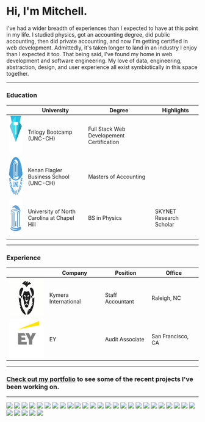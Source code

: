 # Hi, I'm Mitchell.

I've had a wider breadth of experiences than I expected to have at this point in my life. I studied physics, got an accounting degree, did public accounting, then did private accounting, and now I'm getting certified in web development. Admittedly, it's taken longer to land in an industry I enjoy than I expected it too. That being said, I've found my home in web development and software engineering. My love of data, engineering, abstraction, design, and user experience all exist symbiotically in this space together.

---

### Education

|                                                                          | University                                  | Degree                                    | Highlights              |
| ------------------------------------------------------------------------ | ------------------------------------------- | ----------------------------------------- | ----------------------- |
| <img src="Trilogy.png" alt="drawing" style="width:100px; height:100px"/> | Trilogy Bootcamp (UNC-CH)                   | Full Stack Web Developement Certification |                         |
| <img src="KF.png" alt="drawing" style="width:100px; height:100px"/>      | Kenan Flagler Business School (UNC-CH)      | Masters of Accounting                     |                         |
| <img src="UNC.jpg" alt="drawing" style="width:100px; height:100px"/>     | University of North Carolina at Chapel Hill | BS in Physics                             | SKYNET Research Scholar |

---

### Experience

|                                                                         | Company              | Position         | Office            |
| ----------------------------------------------------------------------- | -------------------- | ---------------- | ----------------- |
| <img src="Kymera.jpg" alt="drawing" style="width:100px; height:100px"/> | Kymera International | Staff Accountant | Raleigh, NC       |
| <img src="EY.png" alt="drawing" style="width:100px; height:100px;"/>    | EY                   | Audit Associate  | San Francisco, CA |

---

### <a href="https://mitchellmunderwood.github.io/Responsive_Portfolio/">Check out my portfolio</a> to see some of the recent projects I've been working on.

---

![](https://img.shields.io/badge/OS-Mac-informational?style=flat&logo=ios&logoColor=white&color=2bbc8a)
![](https://img.shields.io/badge/Editor-VS_Code-informational?style=flat&logo=visual-studio-code&logoColor=white&color=2bbc8a)
![](https://img.shields.io/badge/Code-NodeJs-informational?style=flat&logo=node-dot-js&logoColor=white&color=2bbc8a)
![](https://img.shields.io/badge/Code-JavaScript-informational?style=flat&logo=javascript&logoColor=white&color=2bbc8a)
![](https://img.shields.io/badge/Code-jQuery-informational?style=flat&logo=jquery&logoColor=white&color=2bbc8a)
![](https://img.shields.io/badge/Code-CSS3-informational?style=flat&logo=css3&logoColor=white&color=2bbc8a)
![](https://img.shields.io/badge/Code-HTML5-informational?style=flat&logo=html5&logoColor=white&color=2bbc8a)
![](https://img.shields.io/badge/Code-Babel-informational?style=flat&logo=babel&logoColor=white&color=2bbc8a)
![](https://img.shields.io/badge/Code-Express-informational?style=flat&logo=expressjs&logoColor=white&color=2bbc8a)
![](https://img.shields.io/badge/Code-JSON-informational?style=flat&logo=json&logoColor=white&color=2bbc8a)
![](https://img.shields.io/badge/Code-Material_Design-informational?style=flat&logo=material-design&logoColor=white&color=2bbc8a)
![](https://img.shields.io/badge/Code-Nodemon-informational?style=flat&logo=nodemon&logoColor=white&color=2bbc8a)
![](https://img.shields.io/badge/Code-React-informational?style=flat&logo=react&logoColor=white&color=2bbc8a)
![](https://img.shields.io/badge/Code-Redux-informational?style=flat&logo=redux&logoColor=white&color=2bbc8a)
![](https://img.shields.io/badge/Code-Handlebars-informational?style=flat&logo=handlebars&logoColor=white&color=2bbc8a)
![](https://img.shields.io/badge/Code-NPM-informational?style=flat&logo=NPM&logoColor=white&color=2bbc8a)
![](https://img.shields.io/badge/Code-GIT-informational?style=flat&logo=git&logoColor=white&color=2bbc8a)
![](https://img.shields.io/badge/Code-Bootstrap-informational?style=flat&logo=bootstrap&logoColor=white&color=2bbc8a)
![](https://img.shields.io/badge/Code-Homebrew-informational?style=flat&logo=homebrew&logoColor=white&color=2bbc8a)
![](https://img.shields.io/badge/Code-TravisCI-informational?style=flat&logo=travisci&logoColor=white&color=2bbc8a)
![](https://img.shields.io/badge/Tools-Github-informational?style=flat&logo=github&logoColor=white&color=2bbc8a)
![](https://img.shields.io/badge/Tools-Gitlab-informational?style=flat&logo=gitlab&logoColor=white&color=2bbc8a)
![](https://img.shields.io/badge/Tools-Heroku-informational?style=flat&logo=heroku&logoColor=white&color=2bbc8a)
![](https://img.shields.io/badge/Tools-Postman-informational?style=flat&logo=postman&logoColor=white&color=2bbc8a)
![](https://img.shields.io/badge/Tools-Office_365-informational?style=flat&logo=microsoft-office&logoColor=white&color=2bbc8a)
![](https://img.shields.io/badge/Tools-Microsoft_Teams-informational?style=flat&logo=microsoft-teams&logoColor=white&color=2bbc8a)
![](https://img.shields.io/badge/Shell-Bash-informational?style=flat&logo=gnu-bash&logoColor=white&color=2bbc8a)
![](https://img.shields.io/badge/Data-PostgreSQL-informational?style=flat&logo=postgresql&logoColor=white&color=2bbc8a)
![](https://img.shields.io/badge/Data-MongoDB-informational?style=flat&logo=mongodb&logoColor=white&color=2bbc8a)
![](https://img.shields.io/badge/Data-mysql-informational?style=flat&logo=mysql&logoColor=white&color=2bbc8a)
